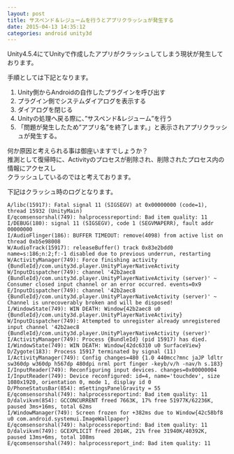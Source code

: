 ```yaml
---
layout: post
title: サスペンド＆レジュームを行うとアプリクラッシュが発生する
date: 2015-04-13 14:35:12
categories: android unity3d
---
```

<p>Unity4.5.4にてUnityで作成したアプリがクラッシュしてしまう現状が発生しております。 </p>

<p>手順としては下記となります。</p>

<ol>
<li>Unity側からAndroidの自作したプラグインを呼び出す</li>
<li>プラグイン側でシステムダイアログを表示する</li>
<li>ダイアログを閉じる</li>
<li>Unityの処理へ戻る際に、”サスペンド&amp;レジューム”を行う</li>
<li>「問題が発生したため”アプリ名”を終了します。」と表示されアプリクラッシュが発生する。</li>
</ol>

<p>何か原因と考えられる事は御座いますでしょうか？ <br>
推測として復帰時に、Activityのプロセスが削除され、削除されたプロセス内の情報にアクセスし<br>
クラッシュしているのではと考えております。</p>

<p>下記はクラッシュ時のログとなります。</p>

<pre><code>A/libc(15917): Fatal signal 11 (SIGSEGV) at 0x00000000 (code=1), thread 15932 (UnityMain) 
E/qcomsensorshal(749): halprocessreportind: Bad item quality: 11 
I/DEBUG(180): signal 11 (SIGSEGV), code 1 (SEGVMAPERR), fault addr 00000000 
I/AudioFlinger(186): BUFFER TIMEOUT: remove(4098) from active list on thread 0xb5e98008 
W/AudioTrack(15917): releaseBuffer() track 0x83e2bdd0 name=s:186;n:2;f:-1 disabled due to previous underrun, restarting 
W/ActivityManager(749): Force finishing activity {BundleId}/com.unity3d.player.UnityPlayerNativeActivity 
W/InputDispatcher(749): channel '42b2aec8 {BundleId}/com.unity3d.player.UnityPlayerNativeActivity (server)' ~ Consumer closed input channel or an error occurred. events=0x9 
E/InputDispatcher(749): channel '42b2aec8 {BundleId}/com.unity3d.player.UnityPlayerNativeActivity (server)' ~ Channel is unrecoverably broken and will be disposed! 
I/WindowState(749): WIN DEATH: Window{42b2aec8 u0 {BundleId}/com.unity3d.player.UnityPlayerNativeActivity} 
W/InputDispatcher(749): Attempted to unregister already unregistered input channel '42b2aec8 {BundleId}/com.unity3d.player.UnityPlayerNativeActivity (server)' 
I/ActivityManager(749): Process {BundleId} (pid 15917) has died. 
I/WindowState(749): WIN DEATH: Window{42dc6310 u0 SurfaceView} 
D/Zygote(183): Process 15917 terminated by signal (11) 
I/ActivityManager(749): Config changes=480 {1.0 440mcc?mnc jaJP ldltr sw360dp w360dp h567dp 480dpi nrml port finger -keyb/v/h -nav/h s.183} 
I/InputReader(749): Reconfiguring input devices. changes=0x00000004 
I/InputReader(749): Device reconfigured: id=4, name='touchdev', size 1080x1920, orientation 0, mode 1, display id 0 
D/PhoneStatusBar(854): mSettingsPanelGravity = 55 
E/qcomsensorshal(749): halprocessreportind: Bad item quality: 11 
D/dalvikvm(854): GCCONCURRENT freed 7663K, 17% free 51977K/62236K, paused 3ms+16ms, total 62ms 
I/WindowManager(749): Screen frozen for +382ms due to Window{42c58bf8 u0 com.android.systemui.ImageWallpaper} 
E/qcomsensorshal(749): halprocessreportind: Bad item quality: 11 
D/dalvikvm(749): GCEXPLICIT freed 2014K, 21% free 31940K/40392K, paused 13ms+6ms, total 108ms 
E/qcomsensorshal(749): halprocessreport_ind: Bad item quality: 11
</code></pre>
